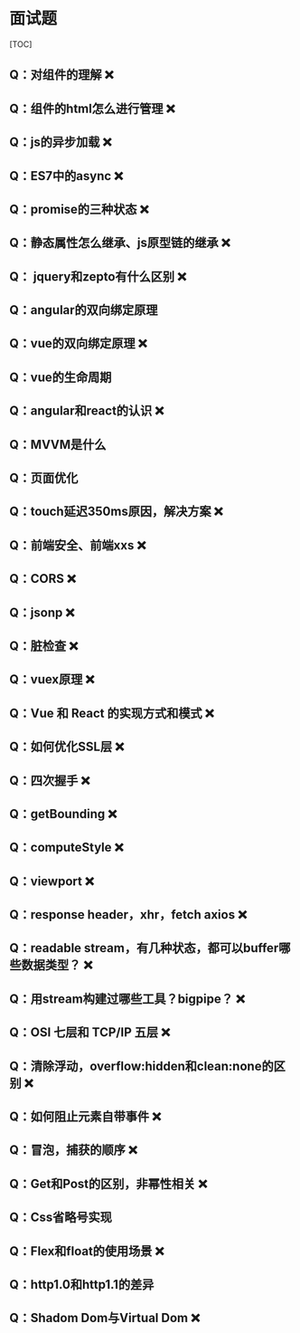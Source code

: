 # 面试题

[TOC]

## Q：对组件的理解 ❌

## Q：组件的html怎么进行管理 ❌

## Q：js的异步加载 ❌

## Q：ES7中的async ❌

## Q：promise的三种状态 ❌

## Q：静态属性怎么继承、js原型链的继承 ❌

## Q： jquery和zepto有什么区别 ❌

## Q：angular的双向绑定原理

## Q：vue的双向绑定原理 ❌

## Q：vue的生命周期

## Q：angular和react的认识 ❌

## Q：MVVM是什么

## Q：页面优化

## Q：touch延迟350ms原因，解决方案 ❌

## Q：前端安全、前端xxs ❌

## Q：CORS ❌

## Q：jsonp ❌

## Q：脏检查 ❌

## Q：vuex原理 ❌

## Q：Vue 和 React 的实现方式和模式 ❌

## Q：如何优化SSL层 ❌

## Q：四次握手 ❌

## Q：getBounding ❌

## Q：computeStyle ❌

## Q：viewport ❌

## Q：response header，xhr，fetch axios ❌

## Q：readable stream，有几种状态，都可以buffer哪些数据类型？ ❌

## Q：用stream构建过哪些工具？bigpipe？ ❌

## Q：OSI 七层和 TCP/IP 五层 ❌

## Q：清除浮动，overflow:hidden和clean:none的区别 ❌

## Q：如何阻止元素自带事件 ❌

## Q：冒泡，捕获的顺序 ❌

## Q：Get和Post的区别，非幂性相关 ❌

## Q：Css省略号实现

## Q：Flex和float的使用场景 ❌

## Q：http1.0和http1.1的差异

## Q：Shadom Dom与Virtual Dom ❌


